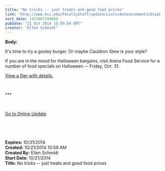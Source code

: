 ```yaml
---
title: "No tricks -- just treats and good food prices"
link: "http://www.kcc.edu/FacultyStaff/update/Lists/Announcements/DispForm.aspx?ID=1685"
sort_date: 1413907194000
pubDate: "21 Oct 2014 15:59:54 GMT"
creator: "Ellen Schmidt"
---
```


<div><b>Body:</b> <div class="ExternalClass69C9D81703EF40F49499C1BE2AE775D5"><p>It's time to try a gouley burger. Or maybe Cauldron Stew is your style?</p>
<p>If you are in the mood for Halloween bargains, visit Arena Food Service for a number of food specials on Halloween -- Friday, Oct. 31.</p>
<p><a href="/FacultyStaff/update/Documents/Foodflierhalloween.pdf">View a flier with details.</a></p>
<p> </p>
<p>***</p>
<p> </p>
<p><a href="/update">Go to Online Update</a></p>
<p> </p>
<p> </p></div></div>
<div><b>Expires:</b> 10/31/2014</div>
<div><b>Created:</b> 10/21/2014 10:59 AM</div>
<div><b>Created By:</b> Ellen Schmidt</div>
<div><b>Start Date:</b> 10/21/2014</div>
<div><b>Title:</b> No tricks -- just treats and good food prices</div>
